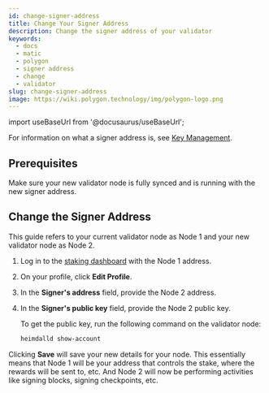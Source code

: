 ```yaml
---
id: change-signer-address
title: Change Your Signer Address
description: Change the signer address of your validator
keywords:
  - docs
  - matic
  - polygon
  - signer address
  - change
  - validator
slug: change-signer-address
image: https://wiki.polygon.technology/img/polygon-logo.png
---
```

import useBaseUrl from '@docusaurus/useBaseUrl';

For information on what a signer address is, see
[Key Management](/docs/pos/design/validator/core-components/key-management).

## Prerequisites

Make sure your new validator node is fully synced and is running with the new signer address.

## Change the Signer Address

This guide refers to your current validator node as Node 1 and your new validator node as Node 2.

1. Log in to the [staking dashboard](https://staking.polygon.technology/) with the Node 1 address.
2. On your profile, click **Edit Profile**.
3. In the **Signer's address** field, provide the Node 2 address.
4. In the **Signer's public key** field, provide the Node 2 public key.

   To get the public key, run the following command on the validator node:

   ```sh
   heimdalld show-account
   ```

Clicking **Save** will save your new details for your node. This essentially means that Node 1 will be your address that controls the stake, where the rewards will be sent to, etc. And Node 2 will now be performing activities like signing blocks, signing checkpoints, etc.
